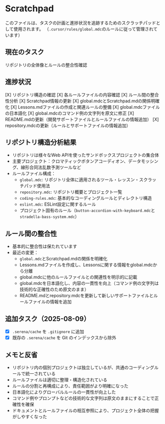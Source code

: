 # Scratchpad

このファイルは、タスクの計画と進捗状況を追跡するためのスクラッチパッドとして使用されます。
（`.cursor/rules/global.mdc`のルールに従って管理されています）

## 現在のタスク

リポジトリの全体像とルールの整合性確認

## 進捗状況

[X] リポジトリ構造の確認
[X] 各ルールファイルの内容確認
[X] ルール間の整合性分析
[X] Scratchpad情報の更新
[X] global.mdcとScratchpad.mdの関係明確化
[X] Lessons.mdファイルの作成と関連ルールの整備
[X] global.mdcファイルの日本語化
[X] global.mdcのコマンド例の文字列を原文に修正
[X] README.mdの更新（開発サポートファイルとルールファイルの情報追加）
[X] repository.mdcの更新（ルールとサポートファイルの情報追加）

## リポジトリ構造分析結果

- リポジトリは様々なWeb APIを使ったサンドボックスプロジェクトの集合体
- 主要プロジェクト：クロマティックボタンアコーディオン、データモッシング、線形合同法乱数予測ツールなど
- ルールファイル構成：
  - `global.mdc`: リポジトリ全体に適用されるツール・レッスン・スクラッチパッド使用法
  - `repository.mdc`: リポジトリ概要とプロジェクト一覧
  - `coding-rules.mdc`: 基本的なコーディングルールとディレクトリ構造
  - `eslint.mdc`: ESLint設定に関するルール
  - プロジェクト固有のルール（`button-accordion-with-keyboard.mdc`と`stradella-bass-system.mdc`）

## ルール間の整合性

- 基本的に整合性は保たれています
- 最近の変更：
  - `global.mdc`とScratchpad.mdの関係を明確化
  - Lessons.mdファイルを作成し、Lessonsに関する情報をglobal.mdcから分離
  - global.mdcに他のルールファイルとの関連性を明示的に記載
  - global.mdcを日本語化し、内容の一貫性を向上（コマンド例の文字列は技術的な正確性のため原文のまま）
  - README.mdとrepository.mdcを更新して新しいサポートファイルとルールファイルの情報を追加

## 追加タスク（2025-08-09）

- [X] `.serena/cache` を `.gitignore` に追加
- [X] 既存の `.serena/cache` を Git のインデックスから除外

## メモと反省

- リポジトリ内の個別プロジェクトは独立しているが、共通のコーディングルールで統一されている
- ルールファイルは適切に整理・構造化されている
- ルールの分割と再構成により、責任範囲がより明確になった
- 日本語化によりグローバルルールの一貫性が向上した
- コマンド例やプロンプトなどの技術的な文字列は原文のままにすることで正確性を確保
- ドキュメントとルールファイルの相互参照により、プロジェクト全体の把握がしやすくなった
